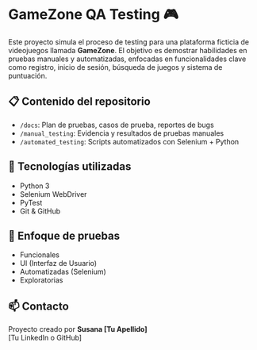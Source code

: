# GameZone QA Testing 🎮

Este proyecto simula el proceso de testing para una plataforma ficticia de videojuegos llamada **GameZone**. El objetivo es demostrar habilidades en pruebas manuales y automatizadas, enfocadas en funcionalidades clave como registro, inicio de sesión, búsqueda de juegos y sistema de puntuación.

## 📋 Contenido del repositorio

- `/docs`: Plan de pruebas, casos de prueba, reportes de bugs
- `/manual_testing`: Evidencia y resultados de pruebas manuales
- `/automated_testing`: Scripts automatizados con Selenium + Python

## 🧪 Tecnologías utilizadas

- Python 3
- Selenium WebDriver
- PyTest
- Git & GitHub

## 💼 Enfoque de pruebas

- Funcionales
- UI (Interfaz de Usuario)
- Automatizadas (Selenium)
- Exploratorias

## 📫 Contacto

Proyecto creado por **Susana [Tu Apellido]**  
[Tu LinkedIn o GitHub]
